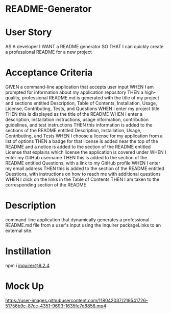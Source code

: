 # README-Generator
# User Story

AS A developer
I WANT a README generator
SO THAT I can quickly create a professional README for a new project

# Acceptance Criteria

GIVEN a command-line application that accepts user input
WHEN I am prompted for information about my application repository
THEN a high-quality, professional README.md is generated with the title of my project and sections entitled Description, Table of Contents, Installation, Usage, License, Contributing, Tests, and Questions
WHEN I enter my project title
THEN this is displayed as the title of the README
WHEN I enter a description, installation instructions, usage information, contribution guidelines, and test instructions
THEN this information is added to the sections of the README entitled Description, Installation, Usage, Contributing, and Tests
WHEN I choose a license for my application from a list of options
THEN a badge for that license is added near the top of the README and a notice is added to the section of the README entitled License that explains which license the application is covered under
WHEN I enter my GitHub username
THEN this is added to the section of the README entitled Questions, with a link to my GitHub profile
WHEN I enter my email address
THEN this is added to the section of the README entitled Questions, with instructions on how to reach me with additional questions
WHEN I click on the links in the Table of Contents
THEN I am taken to the corresponding section of the README

# Description
command-line application that dynamically generates a professional README.md file from a user's input using the Inquirer packageLinks to an external site.

# Instillation
npm i inquirer@8.2.4

# Mock Up
https://user-images.githubusercontent.com/118042037/219541726-51756b9c-87cc-4351-9693-1635fe7d8858.mp4

